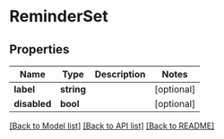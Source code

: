 # ReminderSet

## Properties

 Name         | Type       | Description | Notes      
--------------|------------|-------------|------------
 **label**    | **string** |             | [optional] 
 **disabled** | **bool**   |             | [optional] 

[[Back to Model list]](../README.md#documentation-for-models) [[Back to API list]](../README.md#documentation-for-api-endpoints) [[Back to README]](../README.md)


